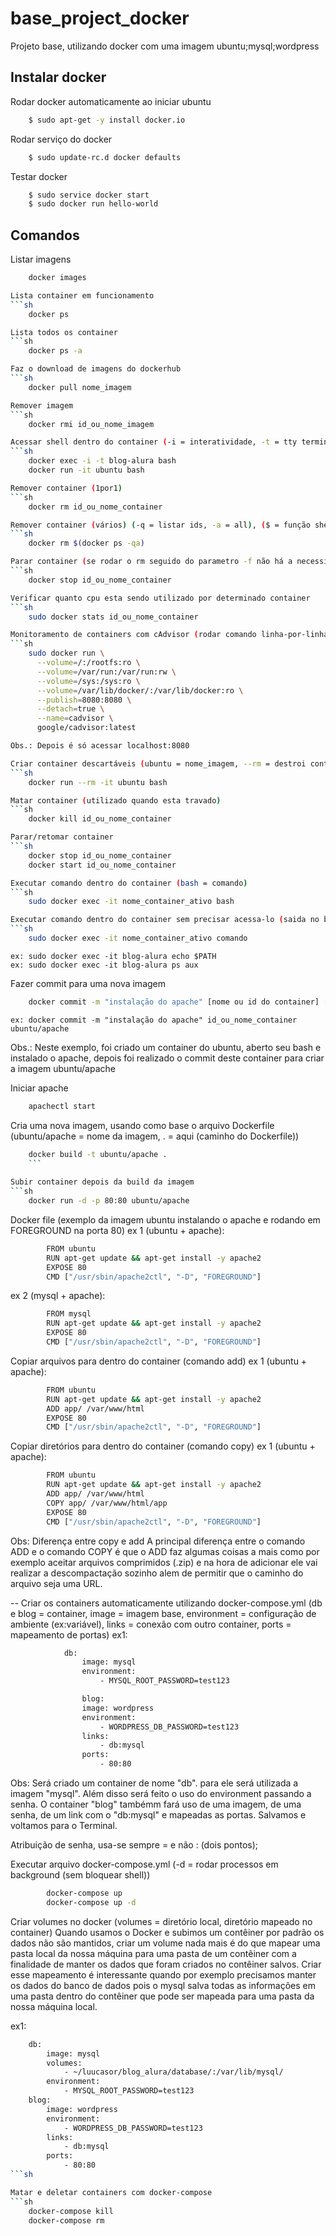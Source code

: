 # base_project_docker
Projeto base, utilizando docker com uma imagem ubuntu;mysql;wordpress


Instalar docker
-------------------------------
Rodar docker automaticamente ao iniciar ubuntu
```sh
	$ sudo apt-get -y install docker.io
```
Rodar serviço do docker
```sh
	$ sudo update-rc.d docker defaults
```
Testar docker
```sh
	$ sudo service docker start
	$ sudo docker run hello-world
```

Comandos
-------------------------------
Listar imagens
```sh
	docker images

Lista container em funcionamento
```sh
	docker ps

Lista todos os container
```sh
	docker ps -a

Faz o download de imagens do dockerhub
```sh
	docker pull nome_imagem

Remover imagem
```sh
	docker rmi id_ou_nome_imagem

Acessar shell dentro do container (-i = interatividade, -t = tty terminal)
```sh
	docker exec -i -t blog-alura bash
	docker run -it ubuntu bash

Remover container (1por1)
```sh
	docker rm id_ou_nome_container

Remover container (vários) (-q = listar ids, -a = all), ($ = função shell script)
```sh
	docker rm $(docker ps -qa)

Parar container (se rodar o rm seguido do parametro -f não há a necessidade de parar o container para remove-lo)
```sh
	docker stop id_ou_nome_container

Verificar quanto cpu esta sendo utilizado por determinado container
```sh
	sudo docker stats id_ou_nome_container

Monitoramento de containers com cAdvisor (rodar comando linha-por-linha)
```sh
	sudo docker run \
	  --volume=/:/rootfs:ro \
  	  --volume=/var/run:/var/run:rw \
	  --volume=/sys:/sys:ro \
  	  --volume=/var/lib/docker/:/var/lib/docker:ro \
	  --publish=8080:8080 \
	  --detach=true \
	  --name=cadvisor \
	  google/cadvisor:latest

Obs.: Depois é só acessar localhost:8080

Criar container descartáveis (ubuntu = nome_imagem, --rm = destroi container após sair da execução do bash)
```sh
	docker run --rm -it ubuntu bash

Matar container (utilizado quando esta travado)
```sh
	docker kill id_ou_nome_container

Parar/retomar container
```sh
	docker stop id_ou_nome_container
	docker start id_ou_nome_container

Executar comando dentro do container (bash = comando)
```sh
	sudo docker exec -it nome_container_ativo bash

Executar comando dentro do container sem precisar acessa-lo (saida no bash local)
```sh
	sudo docker exec -it nome_container_ativo comando
```
	ex: sudo docker exec -it blog-alura echo $PATH
	ex: sudo docker exec -it blog-alura ps aux

Fazer commit para uma nova imagem
```sh
	docker commit -m "instalação do apache" [nome ou id do container] [imagem]/apache
```
	ex: docker commit -m "instalação do apache" id_ou_nome_container ubuntu/apache

Obs.: Neste exemplo, foi criado um container do ubuntu, aberto seu bash e instalado o apache, depois
foi realizado o commit deste container para criar a imagem ubuntu/apache

Iniciar apache
```sh
	apachectl start
```
Cria uma nova imagem, usando como base o arquivo Dockerfile (ubuntu/apache = nome da imagem, . = aqui
(caminho do Dockerfile))
```sh
	docker build -t ubuntu/apache .
	```
	
Subir container depois da build da imagem
```sh
	docker run -d -p 80:80 ubuntu/apache
```

Docker file (exemplo da imagem ubuntu instalando o apache e rodando em FOREGROUND na porta 80)
ex 1 (ubuntu + apache):
```sh
		FROM ubuntu
		RUN apt-get update && apt-get install -y apache2
		EXPOSE 80
		CMD ["/usr/sbin/apache2ctl", "-D", "FOREGROUND"]
```
ex 2 (mysql + apache):
```sh
		FROM mysql
		RUN apt-get update && apt-get install -y apache2
		EXPOSE 80
		CMD ["/usr/sbin/apache2ctl", "-D", "FOREGROUND"]
```

Copiar arquivos para dentro do container (comando add)
ex 1 (ubuntu + apache):
```sh
		FROM ubuntu
		RUN apt-get update && apt-get install -y apache2
		ADD app/ /var/www/html
		EXPOSE 80
		CMD ["/usr/sbin/apache2ctl", "-D", "FOREGROUND"]
```

Copiar diretórios para dentro do container (comando copy)
ex 1 (ubuntu + apache):
```sh
		FROM ubuntu
		RUN apt-get update && apt-get install -y apache2
		ADD app/ /var/www/html
		COPY app/ /var/www/html/app
		EXPOSE 80
		CMD ["/usr/sbin/apache2ctl", "-D", "FOREGROUND"]
```
Obs: Diferença entre copy e add
	A principal diferença entre o comando ADD e o comando COPY é que o
	ADD faz algumas coisas a mais como por exemplo aceitar arquivos comprimidos (.zip) e na
	hora de adicionar ele vai realizar a descompactação sozinho alem de permitir que o caminho
	do arquivo seja uma URL.

-- Criar os containers automaticamente utilizando docker-compose.yml
(db e blog = container, image = imagem base, environment = configuração de ambiente (ex:variável),
links = conexão com outro container, ports = mapeamento de portas)
ex1:
```sh
			db:
				image: mysql
				environment:
					- MYSQL_ROOT_PASSWORD=test123

				blog:
				image: wordpress
				environment:
					- WORDPRESS_DB_PASSWORD=test123
				links:
					- db:mysql
				ports:
					- 80:80
```
Obs: Será criado um container de nome "db". para ele será utilizada a imagem "mysql".
Além disso será feito o uso do environment passando a senha. O container "blog" tambémm
fará uso de uma imagem, de uma senha, de um link com o "db:mysql" e mapeadas as portas.
Salvamos e voltamos para o Terminal.

Atribuição de senha, usa-se sempre = e não : (dois pontos);

Executar arquivo docker-compose.yml (-d = rodar processos em background (sem bloquear shell))
```sh
		docker-compose up
		docker-compose up -d
```

Criar volumes no docker (volumes = diretório local, diretório mapeado no container)
Quando usamos o Docker e subimos um contêiner por padrão os dados não são mantidos,
criar um volume nada mais é do que mapear uma pasta local da nossa máquina para uma pasta
de um contêiner com a finalidade de manter os dados que foram criados no contêiner salvos.
Criar esse mapeamento é interessante quando por exemplo precisamos manter os dados do banco
de dados pois o mysql salva todas as informações em uma pasta dentro do contêiner que pode ser
mapeada para uma pasta da nossa máquina local.

ex1:
```sh
	db:
		image: mysql
		volumes:
			- ~/luucasor/blog_alura/database/:/var/lib/mysql/
		environment:
			- MYSQL_ROOT_PASSWORD=test123
	blog:
		image: wordpress
		environment:
			- WORDPRESS_DB_PASSWORD=test123
		links:
			- db:mysql
		ports:
			- 80:80
```sh

Matar e deletar containers com docker-compose
```sh
	docker-compose kill
	docker-compose rm
```
